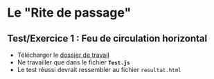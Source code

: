 # Le "Rite de passage"

## Test/Exercice 1 : Feu de circulation horizontal

- Télécharger le [dossier de travail](https://github.com/js-cstj/rite-js-test1-feuH/archive/master.zip) 
- Ne travailler que dans le fichier __`Test.js`__
- Le test réussi devrait ressembler au fichier `resultat.html`